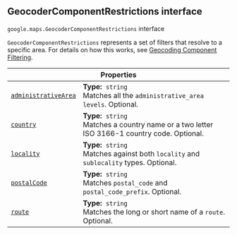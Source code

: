 
<devsite-heading><h2 id="GeocoderComponentRestrictions" is-upgraded="">GeocoderComponentRestrictions interface</h2></devsite-heading>
<p>
<code translate="no" dir="ltr"><span itemprop="path">google.maps</span>.<span itemprop="name">GeocoderComponentRestrictions</span></code>
interface
</p>
<p><code translate="no" dir="ltr">GeocoderComponentRestrictions</code> represents a set of filters that resolve to a specific area. For details on how this works, see <a href="/maps/documentation/javascript/geocoding#ComponentFiltering"> Geocoding Component Filtering</a>.</p>
<div class="devsite-table-wrapper"><table class="properties responsive" summary="interface GeocoderComponentRestrictions - Properties">
<thead>
<tr><th colspan="2">Properties</th>
</tr></thead>
<tbody>
<tr id="GeocoderComponentRestrictions.administrativeArea">
<td itemprop="property"><code translate="no" dir="ltr"><a class="secret-link" href="#GeocoderComponentRestrictions.administrativeArea"><span>administrativeArea</span></a></code></td>
<td><div><strong>Type:</strong>&nbsp; <code translate="no" dir="ltr">string</code></div>
<div class="desc">Matches all the <code translate="no" dir="ltr">administrative_area levels</code>. Optional.</div></td>
</tr>
<tr id="GeocoderComponentRestrictions.country">
<td itemprop="property"><code translate="no" dir="ltr"><a class="secret-link" href="#GeocoderComponentRestrictions.country"><span>country</span></a></code></td>
<td><div><strong>Type:</strong>&nbsp; <code translate="no" dir="ltr">string</code></div>
<div class="desc">Matches a country name or a two letter ISO 3166-1 country code. Optional.</div></td>
</tr>
<tr id="GeocoderComponentRestrictions.locality">
<td itemprop="property"><code translate="no" dir="ltr"><a class="secret-link" href="#GeocoderComponentRestrictions.locality"><span>locality</span></a></code></td>
<td><div><strong>Type:</strong>&nbsp; <code translate="no" dir="ltr">string</code></div>
<div class="desc">Matches against both <code translate="no" dir="ltr">locality</code> and <code translate="no" dir="ltr">sublocality</code> types. Optional.</div></td>
</tr>
<tr id="GeocoderComponentRestrictions.postalCode">
<td itemprop="property"><code translate="no" dir="ltr"><a class="secret-link" href="#GeocoderComponentRestrictions.postalCode"><span>postalCode</span></a></code></td>
<td><div><strong>Type:</strong>&nbsp; <code translate="no" dir="ltr">string</code></div>
<div class="desc">Matches <code translate="no" dir="ltr">postal_code</code> and <code translate="no" dir="ltr">postal_code_prefix</code>. Optional.</div></td>
</tr>
<tr id="GeocoderComponentRestrictions.route">
<td itemprop="property"><code translate="no" dir="ltr"><a class="secret-link" href="#GeocoderComponentRestrictions.route"><span>route</span></a></code></td>
<td><div><strong>Type:</strong>&nbsp; <code translate="no" dir="ltr">string</code></div>
<div class="desc">Matches the long or short name of a <code translate="no" dir="ltr">route</code>. Optional.</div></td>
</tr>
</tbody>
</table></div>
<script src="replace_links.js"></script>
